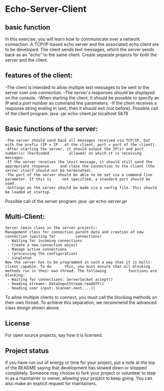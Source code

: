 # Echo-Server-Client



## basic function

In this exercise, you will learn how to communicate over a network connection. A TCP/IP-based echo server and the associated echo client are to be developed. The client sends text messages, which the server sends back as an "echo" to the same client.
Create separate projects for both the server and the client.

## features of the client:
  -The client is intended to allow multiple text messages to be sent to the server over one connection.
  -The server's responses should be displayed on the console.
  -When starting the client, it should be possible to specify an IP and a port number as command line parameters.
  -If the client receives a response string ending in \exit, then it should exit (not before).
Possible call of the client program:
  java -jar echo-client.jar localhost 5678
  
## Basic functions of the server:

    -The server should send back all messages received via TCP/IP, but with the prefix (IP = IP   of the client, port = port of the client).
    -After starting the server, it should output the IP(s) and port number(s) (hardcoded         allowed) on which it is receiving messages.
    -If the server receives the \exit message, it should still send the appropriate response     and close the connection to the client (the server itself should not be terminated).
    -The port of the server should be able to be set via a command line parameter. If this is     not specified, a standard port should be used.
    -Settings on the server should be made via a config file. This should be loaded at startup. 
 Possible call of the server program:
  java -jar echo-server.jar
  
## Multi-Client:
  
    Server (main class in the server project):
    Management class for connection parent data and creation of new connection (waiting for         connections)
     - Waiting for incoming connections
     - Create a new connection object
     - Manage active connections
     - (processing the configuration)
     - singleton
    Now the server has to be programmed in such a way that it is multi-client capable. To do      this, you must ensure that all blocking methods run in their own thread. The following          functions are blocking:
     - Waiting for connections: ServerSocket.accept()
     - Reading streams: DataInputStream.readUTF()
     - Reading user input: Scanner.next....()
   To allow multiple clients to connect, you must call the blocking methods on their own          thread. To achieve this separation, we recommend the advanced class design shown above.


## License
For open source projects, say how it is licensed.

## Project status
If you have run out of energy or time for your project, put a note at the top of the README saying that development has slowed down or stopped completely. Someone may choose to fork your project or volunteer to step in as a maintainer or owner, allowing your project to keep going. You can also make an explicit request for maintainers.
